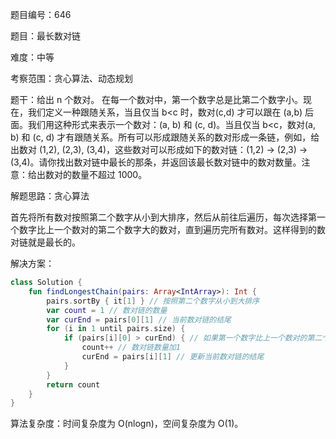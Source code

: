 题目编号：646

题目：最长数对链

难度：中等

考察范围：贪心算法、动态规划

题干：给出 n 个数对。 在每一个数对中，第一个数字总是比第二个数字小。现在，我们定义一种跟随关系，当且仅当 b<c 时，数对(c,d) 才可以跟在 (a,b) 后面。我们用这种形式来表示一个数对：(a, b) 和 (c, d)。当且仅当 b<c，数对(a, b) 和 (c, d) 才有跟随关系。所有可以形成跟随关系的数对形成一条链，例如，给出数对 (1,2), (2,3), (3,4)，这些数对可以形成如下的数对链：(1,2) -> (2,3) -> (3,4)。请你找出数对链中最长的那条，并返回该最长数对链中的数对数量。注意：给出数对的数量不超过 1000。

解题思路：贪心算法

首先将所有数对按照第二个数字从小到大排序，然后从前往后遍历，每次选择第一个数字比上一个数对的第二个数字大的数对，直到遍历完所有数对。这样得到的数对链就是最长的。

解决方案：

```kotlin
class Solution {
    fun findLongestChain(pairs: Array<IntArray>): Int {
        pairs.sortBy { it[1] } // 按照第二个数字从小到大排序
        var count = 1 // 数对链的数量
        var curEnd = pairs[0][1] // 当前数对链的结尾
        for (i in 1 until pairs.size) {
            if (pairs[i][0] > curEnd) { // 如果第一个数字比上一个数对的第二个数字大
                count++ // 数对链数量加1
                curEnd = pairs[i][1] // 更新当前数对链的结尾
            }
        }
        return count
    }
}
```

算法复杂度：时间复杂度为 O(nlogn)，空间复杂度为 O(1)。